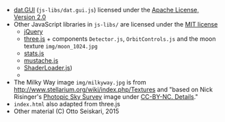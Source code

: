 
 * [dat.GUI](http://code.google.com/p/dat-gui) (`js-libs/dat.gui.js`)  licensed under the [Apache License, Version 2.0](http://www.apache.org/licenses/LICENSE-2.0)
 * Other JavaScript libraries in `js-libs/` are licensed under the [MIT license](https://tldrlegal.com/license/mit-license)
   - [jQuery](https://jquery.org)
   - [three.js](https://threejs.org) + components `Detector.js`, `OrbitControls.js` and the moon texture `img/moon_1024.jpg`
   - [stats.js](https://github.com/mrdoob/stats.js)
   - [mustache.js](https://github.com/janl/mustache.js)
   - [ShaderLoader.js](https://github.com/codecruzer/webgl-shader-loader-js)) 
   - 
 * The Milky Way image `img/milkyway.jpg` is from http://www.stellarium.org/wiki/index.php/Textures and "based on Nick Risinger's [Photopic Sky Survey](http://skysurvey.org/) image under [CC-BY-NC. Details](http://creativecommons.org/licenses/by-nc/2.0/)."
 * `index.html` also adapted from three.js
 * Other material (C) Otto Seiskari, 2015
